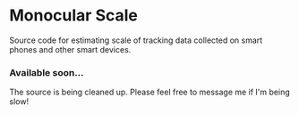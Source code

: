 # Monocular Scale
Source code for estimating scale of tracking data collected on smart phones and other smart devices.

### Available soon...
The source is being cleaned up. Please feel free to message me if I'm being slow!
